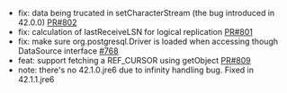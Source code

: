 * fix: data being trucated in setCharacterStream (the bug introduced in 42.0.0) [PR#802](https://github.com/pgjdbc/pgjdbc/pull/802)
* fix: calculation of lastReceiveLSN for logical replication [PR#801](https://github.com/pgjdbc/pgjdbc/pull/801)
* fix: make sure org.postgresql.Driver is loaded when accessing though DataSource interface [#768](https://github.com/pgjdbc/pgjdbc/issues/768)
* feat: support fetching a REF_CURSOR using getObject [PR#809](https://github.com/pgjdbc/pgjdbc/pull/809)
* note: there's no 42.1.0.jre6 due to infinity handling bug. Fixed in 42.1.1.jre6
